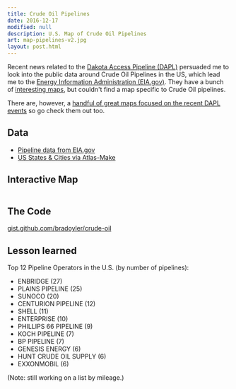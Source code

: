 ```yaml
---
title: Crude Oil Pipelines
date: 2016-12-17
modified: null
description: U.S. Map of Crude Oil Pipelines
art: map-pipelines-v2.jpg
layout: post.html
---
```


Recent news related to the [Dakota Access Pipeline (DAPL)](http://www.nbcnews.com/storyline/dakota-pipeline-protests/) persuaded me to look into the public data around Crude Oil Pipelines in the US, which lead me to the [Energy Information Administration (EIA.gov)](https://www.eia.gov). They have a bunch of [interesting maps](https://www.eia.gov/maps/), but couldn't find a map specific to Crude Oil pipelines.

There are, however, a [handful of great maps focused on the recent DAPL events](http://www.nytimes.com/interactive/2016/11/23/us/dakota-access-pipeline-protest-map.html) so go check them out too.

## Data
- [Pipeline data from EIA.gov](https://www.eia.gov/maps/layer_info-m.php)
- [US States & Cities via Atlas-Make](https://github.com/bradoyler/atlas-make)

## Interactive Map
<iframe id="iframe_pipelines" src="/assets/widgets/pipelines.htm" frameborder="0" width="100%" scrolling="no" height="0"></iframe>
<script>
    window.addEventListener('message', function(e) {
       console.log('message.e:', e.data);
        var $iframe = document.getElementById('iframe_pipelines');
        var height = e.data[1];
        if (e.data[0]==='setHeight') {
            $iframe.style.height = height + 'px';
        }
    }, false);
</script>

## The Code
<a href='https://gist.github.com/bradoyler/1f0807a636d5159ce60bb7e90dad2714' target='blank'>gist.github.com/bradoyler/crude-oil</a>

## Lesson learned
Top 12 Pipeline Operators in the U.S. (by number of pipelines):

- ENBRIDGE (27)
-	PLAINS PIPELINE (25)
-	SUNOCO (20)
-	CENTURION PIPELINE (12)
-	SHELL (11)
-	ENTERPRISE (10)
-	PHILLIPS 66 PIPELINE (9)
-	KOCH PIPELINE (7)
-	BP PIPELINE (7)
-	GENESIS ENERGY (6)
-	HUNT CRUDE OIL SUPPLY (6)
-	EXXONMOBIL (6)

(Note: still working on a list by mileage.)
